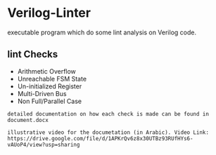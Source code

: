 # Verilog-Linter
executable program which do some lint analysis on Verilog code.

## lint Checks
-	Arithmetic Overflow 
-	Unreachable FSM State 
-	Un-initialized Register 
-	Multi-Driven Bus 
-	Non Full/Parallel Case 

```
detailed documentation on how each check is made can be found in document.docx

illustrative video for the documetation (in Arabic). Video Link: https://drive.google.com/file/d/1APKrQv6z8x30UTBz93RUfHYs6-vAUoP4/view?usp=sharing
```
